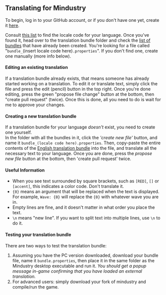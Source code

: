 ## Translating for Mindustry

To begin, log in to your GitHub account, or if you don't have one yet, create it [here](https://github.com/).

Consult [this list](https://www.science.co.il/language/Locale-codes.php) to find the locale code for your language. Once you've found it, 
head over to the translation bundle folder and check the [list of bundles](https://github.com/Anuken/Mindustry/tree/master/core/assets/bundles) that have already been created. 
You're looking for a file called "`bundle_`(insert locale code here)`.properties`". If you don't find one, create one manually (more info below).

#### Editing an existing translation

If a translation bundle already exists, that means someone has already started working on a translation. To edit it or translate text, simply click the file and press the edit (pencil) button in the top right. Once you're done editing, press the green "propose file change" button at the bottom, then "create pull request" (twice).
Once this is done, all you need to do is wait for me to approve your changes.

#### Creating a new translation bundle

If a translation bundle for your language *doesn't* exist, you need to create one yourself.  
In the folder with all the bundles in it, click the *'create new file'* button, and name it `bundle_(locale code here).properties`. 
Then, copy-paste the entire contents of the [English translation bundle](https://raw.githubusercontent.com/Anuken/Mindustry/master/core/assets/bundles/bundle.properties) into the file, and translate all the necessary text to your language.
Once you are done, press the *propose new file* button at the bottom, then 'create pull request' twice.  

#### Useful Information

- When you see text surrounded by square brackets, such as `[RED]`, `[]` or `[accent]`, this indicates a color code. Don't translate it.
- `{0}` means an argument that will be replaced when the text is displayed. For example, `Wave: {0}` will replace the `{0}` with whatever wave you are in.
- Empty lines are fine, and it doesn't matter in what order you place the text.
- `\n` means "new line". If you want to split text into multiple lines, use `\n` to do it.

#### Testing your translation bundle

There are two ways to test the translation bundle:
1) Assuming you have the PC version downloaded, download your bundle file, name it `bundle.properties`, then place it in the same folder as the Mindustry desktop executable and run it. *You should get a popup message in-game confirming that you have loaded an external translation.*
2) For advanced users: simply download your fork of mindustry and compile/run the game.
